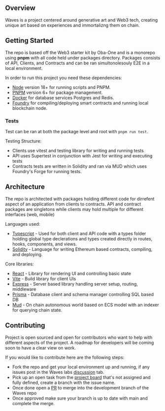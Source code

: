  ## Overview

Waves is a project centered around generative art and Web3 tech, creating unique art based on experiences and immortalizng them on chain.

## Getting Started 

The repo is based off the Web3 starter kit by Oba-One and is a monorepo using **pnpm** with all code held under packages directory.
Packages consists of API, Clients, and Contracts and can be ran simultonolesouly E2E in a local environment.

In order to run this project you need these dependencies:

- [Node](https://nodejs.org/en/download/current) version 18+ for running scripts and PNPM.
- [PNPM](https://pnpm.io/installation) version 6+ for package management.
- [Docker](https://docs.docker.com/get-docker) for database services Postgres and Redis.
- [Foundry](https://book.getfoundry.sh/getting-started/installation) for compiling/deploying smart contracts and running local blockchain node.

### Tests

Test can be ran at both the package level and root with `pnpm run test`.

Testing Structure:

- Clients use vitest and testing library for writing and running tests
- API uses Supertest in conjunction with Jest for writing and executing tests
- Contracts tests are written in Solidity and ran via MUD which uses Foundry's Forge for running tests.

## Architecture

The repo is architected with packages holding different code for dirrefent aspect of an application from clients to contracts. API and contract packages are singletons while clients may hold multiple for different interfaces (web, mobile) 

Languages used:

- [Typescript](https://www.typescriptlang.org/download) - Used for both client and API code with a types folder holding global type declerations and types created directly in routes, hooks, components, and views.
- [Solidity](https://docs.soliditylang.org/en/latest/installing-solidity.html#npm-node-js) - Language for writing Ethereum based contracts, compiling, and deploying. 

Core libraries:

- [React](https://react.dev) - Library for rendering UI and controlling basic state 
- [Vite](https://vitejs.dev) - Build library for client UIs
- [Express](https://expressjs.com) - Server based library handling server setup, routing, middleware
- [Prisma](https://www.prisma.io) - Database client and schema manager controlling SQL based DB
- [Mud](https://mud.dev) - On chain autonomous world based on ECS model with an indexer for querying chain state.

## Contributing

Project is open sourced and open for contributors who want to help with different aspects of the project. A roadmap for developers will be coming soon to have a clear view on work.


If you would like to contribute here are the following steps:

- Fork the repo and get your local environment up and running, if any issues post in the Waves labs [discussion](https://github.com/orgs/waves-labs/discussions) tab.
- Pick up an open task from the [project board](https://github.com/orgs/waves-labs/projects/1) that's not assigned and fully defined, create a branch with the issue name.
- Once done open a [PR](https://github.com/waves-labs/waves/pulls) to merge into the development branch of the Waves repo
- Once approved make sure your branch is up to date with main and complete the merge.
